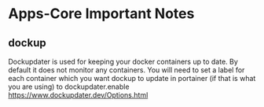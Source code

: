 # Apps-Core Important Notes

## dockup
Dockupdater is used for keeping your docker containers up to date. By default it does not monitor any containers. You will need to set a label for each container which you want dockup to update in portainer (if that is what you are using) to dockupdater.enable
https://www.dockupdater.dev/Options.html
